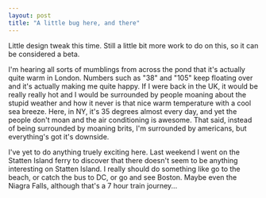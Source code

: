 ```yaml
---
layout: post
title: "A little bug here, and there"
---
```

Little design tweak this time. Still a little bit more work to do on this, so
it can be considered a beta.

I'm hearing all sorts of mumblings from across the pond that it's actually
quite warm in London. Numbers such as "38" and "105" keep floating over and
it's actually making me quite happy. If I were back in the UK, it would be
really really hot and I would be surrounded by people moaning about the stupid
weather and how it never is that nice warm temperature with a cool sea breeze.
Here, in NY, it's 35 degrees almost every day, and yet the people don't moan
and the air conditioning is awesome. That said, instead of being surrounded by
moaning brits, I'm surrounded by americans, but everything's got it's
downside.

I've yet to do anything truely exciting here. Last weekend I went on the
Statten Island ferry to discover that there doesn't seem to be anything
interesting on Statten Island. I really should do something like go to the
beach, or catch the bus to DC, or go and see Boston. Maybe even the Niagra
Falls, although that's a 7 hour train journey...
